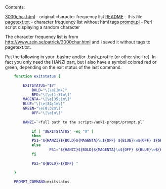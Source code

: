 Contents:

 [3000char.html](https://github.com/linse/anki-prompt/blob/master/3000char.html) - original character frequency list
 [README](https://github.com/linse/anki-prompt/blob/master/README) - this file
 [pagetext.txt](https://github.com/linse/anki-prompt/blob/master/pagetext.txt) - character frequency list without html tags
 [prompt.pl](https://github.com/linse/anki-prompt/blob/master/prompt.pl) - Perl script displaying a random character

The character frequency list is from http://www.zein.se/patrick/3000char.html and I saved it without tags to pagetext.txt.

Put the following in your .bashrc and/or .bash_profile (or other shell rc).
In fact you only need the HANZI part, but I also have a symbol colored red or green, depending on the exit status of the last command.


``` bash
    function exitstatus {
    
    	EXITSTATUS="$?"
            BOLD="\[\e[1m\]"
            RED="\[\e[1;31m\]"
    	MAGENTA="\[\e[35;1m\]"
    	BLUE="\[\e[34;1m\]"
    	GREEN="\e[0;32m\]"
            OFF="\[\e[m\]"
    
    	HANZI=`<full path to the script>/anki-prompt/prompt.pl`
    
            if [ "$EXITSTATUS" -eq "0" ]
            then
    		PS1="${HANZI}${BOLD}${MAGENTA}\u${OFF} ${BLUE}\w${OFF} ${GREEN}☠${OFF} "
            else
                    PS1="${HANZI}${BOLD}${MAGENTA}\u${OFF} ${BLUE}\w${OFF} ${RED}☠${OFF} "
            fi
    
            PS2="${BOLD}>${OFF} "
    
    }
    
    PROMPT_COMMAND=exitstatus
```

